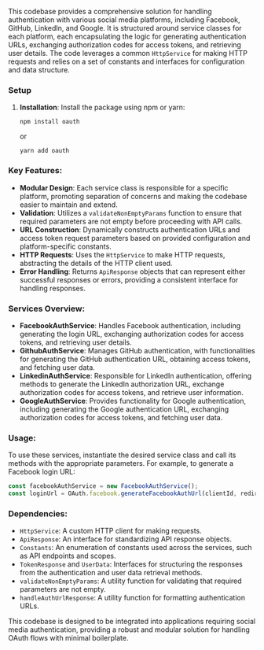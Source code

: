 This codebase provides a comprehensive solution for handling authentication with various social media platforms, including Facebook, GitHub, LinkedIn, and Google. It is structured around service classes for each platform, each encapsulating the logic for generating authentication URLs, exchanging authorization codes for access tokens, and retrieving user details. The code leverages a common `HttpService` for making HTTP requests and relies on a set of constants and interfaces for configuration and data structure.

 ### Setup

1. **Installation**: Install the package using npm or yarn:
   ```
   npm install oauth
   ```
   or
   ```
   yarn add oauth
   ```

### Key Features:

- **Modular Design**: Each service class is responsible for a specific platform, promoting separation of concerns and making the codebase easier to maintain and extend.
- **Validation**: Utilizes a `validateNonEmptyParams` function to ensure that required parameters are not empty before proceeding with API calls.
- **URL Construction**: Dynamically constructs authentication URLs and access token request parameters based on provided configuration and platform-specific constants.
- **HTTP Requests**: Uses the `HttpService` to make HTTP requests, abstracting the details of the HTTP client used.
- **Error Handling**: Returns `ApiResponse` objects that can represent either successful responses or errors, providing a consistent interface for handling responses.

### Services Overview:

- **FacebookAuthService**: Handles Facebook authentication, including generating the login URL, exchanging authorization codes for access tokens, and retrieving user details.
- **GithubAuthService**: Manages GitHub authentication, with functionalities for generating the GitHub authentication URL, obtaining access tokens, and fetching user data.
- **LinkedinAuthService**: Responsible for LinkedIn authentication, offering methods to generate the LinkedIn authorization URL, exchange authorization codes for access tokens, and retrieve user information.
- **GoogleAuthService**: Provides functionality for Google authentication, including generating the Google authentication URL, exchanging authorization codes for access tokens, and fetching user data.

### Usage:

To use these services, instantiate the desired service class and call its methods with the appropriate parameters. For example, to generate a Facebook login URL:

```javascript
const facebookAuthService = new FacebookAuthService();
const loginUrl = OAuth.facebook.generateFacebookAuthUrl(clientId, redirectUri);
```



### Dependencies:

- `HttpService`: A custom HTTP client for making requests.
- `ApiResponse`: An interface for standardizing API response objects.
- `Constants`: An enumeration of constants used across the services, such as API endpoints and scopes.
- `TokenResponse` and `UserData`: Interfaces for structuring the responses from the authentication and user data retrieval methods.
- `validateNonEmptyParams`: A utility function for validating that required parameters are not empty.
- `handleAuthUrlResponse`: A utility function for formatting authentication URLs.

This codebase is designed to be integrated into applications requiring social media authentication, providing a robust and modular solution for handling OAuth flows with minimal boilerplate.